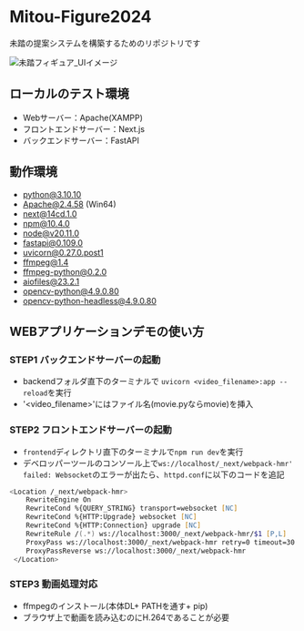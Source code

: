 # Mitou-Figure2024
未踏の提案システムを構築するためのリポジトリです

![未踏フィギュア_UIイメージ](https://github.com/ryota-takedalab/Mitou-Figure2024/assets/102862947/1cdd2e81-bde6-4534-8542-2c18b22d4b27)



## ローカルのテスト環境
- Webサーバー：Apache(XAMPP)
- フロントエンドサーバー：Next.js
- バックエンドサーバー：FastAPI

## 動作環境
- python@3.10.10
- Apache@2.4.58 (Win64)
- next@14cd.1.0
- npm@10.4.0
- node@v20.11.0
- fastapi@0.109.0
- uvicorn@0.27.0.post1
- ffmpeg@1.4
- ffmpeg-python@0.2.0
- aiofiles@23.2.1
- opencv-python@4.9.0.80
- opencv-python-headless@4.9.0.80




## WEBアプリケーションデモの使い方

### STEP1 バックエンドサーバーの起動
- backendフォルダ直下のターミナルで `uvicorn <video_filename>:app --reload`を実行
- '<video_filename>'にはファイル名(movie.pyならmovie)を挿入

### STEP2 フロントエンドサーバーの起動
- `frontend`ディレクトリ直下のターミナルで`npm run dev`を実行 
- デベロッパーツールのコンソール上で`ws://localhost/_next/webpack-hmr' failed: Websocket`のエラーが出たら、`httpd.conf`に以下のコードを追記
```zsh
<Location /_next/webpack-hmr>
    RewriteEngine On
    RewriteCond %{QUERY_STRING} transport=websocket [NC]
    RewriteCond %{HTTP:Upgrade} websocket [NC]
    RewriteCond %{HTTP:Connection} upgrade [NC]
    RewriteRule /(.*) ws://localhost:3000/_next/webpack-hmr/$1 [P,L]
    ProxyPass ws://localhost:3000/_next/webpack-hmr retry=0 timeout=30
    ProxyPassReverse ws://localhost:3000/_next/webpack-hmr
 </Location>
```

### STEP3 動画処理対応
- ffmpegのインストール(本体DL+ PATHを通す+ pip)
- ブラウザ上で動画を読み込むのにH.264であることが必要
